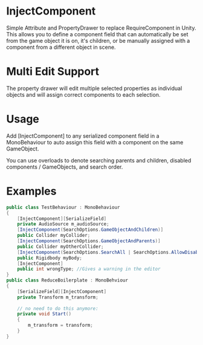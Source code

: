 # InjectComponent
Simple Attribute and PropertyDrawer to replace RequireComponent in Unity.
This allows you to define a component field that can automatically be set from the game object it is on, it's children, or be manually assigned with a component from a different object in scene.

# Multi Edit Support
The property drawer will edit multiple selected properties as individual objects and will assign correct components to each selection. 

# Usage
Add [InjectComponent] to any serialized component field in a MonoBehaviour to auto assign this field with a component on the same GameObject.

You can use overloads to denote searching parents and children, disabled components / GameObjects, and search order.

# Examples 
```csharp
public class TestBehaviour : MonoBehaviour
{
	[InjectComponent][SerializeField]
	private AudioSource m_audioSource;
	[InjectComponent(SearchOptions.GameObjectAndChildren)] 
	public Collider myCollider;
	[InjectComponent(SearchOptions.GameObjectAndParents)] 
	public Collider myOtherCollider;
	[InjectComponent(SearchOptions.SearchAll | SearchOptions.AllowDisabled, SearchOrder.ParentsFirst)]
	public Rigidbody myBody;
	[InjectComponent]
	public int wrongType; //Gives a warning in the editor
}
public class ReduceBoilerplate : MonoBehviour
{
	[SerializeField][InjectComponent]
	private Transform m_transform;
	
	// no need to do this anymore:
	private void Start()
	{
		m_transform = transform;
	}
}
```
